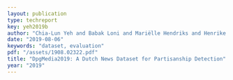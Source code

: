 ```yaml
---
layout: publication
type: techreport
key: yeh2019b
author: "Chia-Lun Yeh and Babak Loni and Mariëlle Hendriks and Henrike Reinhardt and Anne Schuth"
date: "2019-08-06"
keywords: "dataset, evaluation"
pdf: "/assets/1908.02322.pdf"
title: "DpgMedia2019: A Dutch News Dataset for Partisanship Detection"
year: "2019"
---
```

